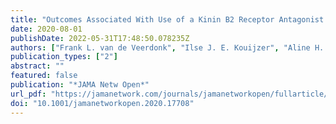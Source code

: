 ```yaml
---
title: "Outcomes Associated With Use of a Kinin B2 Receptor Antagonist Among Patients With COVID-19"
date: 2020-08-01
publishDate: 2022-05-31T17:48:50.078235Z
authors: ["Frank L. van de Veerdonk", "Ilse J. E. Kouijzer", "Aline H. de Nooijer", "Hans G. van der Hoeven", "Coen Maas", "Mihai G. Netea", "Roger J. M. Brüggemann"]
publication_types: ["2"]
abstract: ""
featured: false
publication: "*JAMA Netw Open*"
url_pdf: "https://jamanetwork.com/journals/jamanetworkopen/fullarticle/2769237"
doi: "10.1001/jamanetworkopen.2020.17708"
---
```



